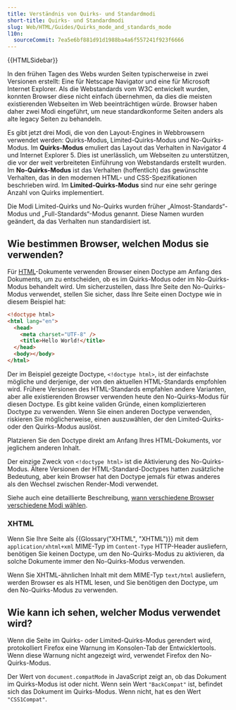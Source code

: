 ```yaml
---
title: Verständnis von Quirks- und Standardmodi
short-title: Quirks- und Standardmodi
slug: Web/HTML/Guides/Quirks_mode_and_standards_mode
l10n:
  sourceCommit: 7ea5e6bf881d91d1988ba4a6f557241f923f6666
---
```


{{HTMLSidebar}}

In den frühen Tagen des Webs wurden Seiten typischerweise in zwei Versionen erstellt: Eine für Netscape Navigator und eine für Microsoft Internet Explorer. Als die Webstandards vom W3C entwickelt wurden, konnten Browser diese nicht einfach übernehmen, da dies die meisten existierenden Webseiten im Web beeinträchtigen würde. Browser haben daher zwei Modi eingeführt, um neue standardkonforme Seiten anders als alte legacy Seiten zu behandeln.

Es gibt jetzt drei Modi, die von den Layout-Engines in Webbrowsern verwendet werden: Quirks-Modus, Limited-Quirks-Modus und No-Quirks-Modus. Im **Quirks-Modus** emuliert das Layout das Verhalten in Navigator 4 und Internet Explorer 5. Dies ist unerlässlich, um Webseiten zu unterstützen, die vor der weit verbreiteten Einführung von Webstandards erstellt wurden. Im **No-Quirks-Modus** ist das Verhalten (hoffentlich) das gewünschte Verhalten, das in den modernen HTML- und CSS-Spezifikationen beschrieben wird. Im **Limited-Quirks-Modus** sind nur eine sehr geringe Anzahl von Quirks implementiert.

Die Modi Limited-Quirks und No-Quirks wurden früher „Almost-Standards“-Modus und „Full-Standards“-Modus genannt. Diese Namen wurden geändert, da das Verhalten nun standardisiert ist.

## Wie bestimmen Browser, welchen Modus sie verwenden?

Für [HTML](/de/docs/Web/HTML)-Dokumente verwenden Browser einen Doctype am Anfang des Dokuments, um zu entscheiden, ob es im Quirks-Modus oder im No-Quirks-Modus behandelt wird. Um sicherzustellen, dass Ihre Seite den No-Quirks-Modus verwendet, stellen Sie sicher, dass Ihre Seite einen Doctype wie in diesem Beispiel hat:

```html
<!doctype html>
<html lang="en">
  <head>
    <meta charset="UTF-8" />
    <title>Hello World!</title>
  </head>
  <body></body>
</html>
```

Der im Beispiel gezeigte Doctype, `<!doctype html>`, ist der einfachste mögliche und derjenige, der von den aktuellen HTML-Standards empfohlen wird. Frühere Versionen des HTML-Standards empfahlen andere Varianten, aber alle existierenden Browser verwenden heute den No-Quirks-Modus für diesen Doctype. Es gibt keine validen Gründe, einen komplizierteren Doctype zu verwenden. Wenn Sie einen anderen Doctype verwenden, riskieren Sie möglicherweise, einen auszuwählen, der den Limited-Quirks- oder den Quirks-Modus auslöst.

Platzieren Sie den Doctype direkt am Anfang Ihres HTML-Dokuments, vor jeglichem anderen Inhalt.

Der einzige Zweck von `<!doctype html>` ist die Aktivierung des No-Quirks-Modus. Ältere Versionen der HTML-Standard-Doctypes hatten zusätzliche Bedeutung, aber kein Browser hat den Doctype jemals für etwas anderes als den Wechsel zwischen Render-Modi verwendet.

Siehe auch eine detaillierte Beschreibung, [wann verschiedene Browser verschiedene Modi wählen](https://hsivonen.fi/doctype/).

### XHTML

Wenn Sie Ihre Seite als {{Glossary("XHTML", "XHTML")}} mit dem `application/xhtml+xml` MIME-Typ im `Content-Type` HTTP-Header ausliefern, benötigen Sie keinen Doctype, um den No-Quirks-Modus zu aktivieren, da solche Dokumente immer den No-Quirks-Modus verwenden.

Wenn Sie XHTML-ähnlichen Inhalt mit dem MIME-Typ `text/html` ausliefern, werden Browser es als HTML lesen, und Sie benötigen den Doctype, um den No-Quirks-Modus zu verwenden.

## Wie kann ich sehen, welcher Modus verwendet wird?

Wenn die Seite im Quirks- oder Limited-Quirks-Modus gerendert wird, protokolliert Firefox eine Warnung im Konsolen-Tab der Entwicklertools. Wenn diese Warnung nicht angezeigt wird, verwendet Firefox den No-Quirks-Modus.

Der Wert von `document.compatMode` in JavaScript zeigt an, ob das Dokument im Quirks-Modus ist oder nicht. Wenn sein Wert `"BackCompat"` ist, befindet sich das Dokument im Quirks-Modus. Wenn nicht, hat es den Wert `"CSS1Compat"`.
